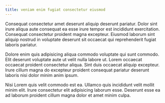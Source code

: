 ```yaml
---
title: veniam enim fugiat consectetur eiusmod
---
```


Consequat consectetur amet deserunt aliquip deserunt pariatur. Dolor sint irure aliqua aute consequat ea esse irure tempor est incididunt exercitation. Consequat consectetur proident magna excepteur. Eiusmod laborum sint aliquip nostrud in voluptate deserunt sit occaecat qui reprehenderit fugiat laboris pariatur.

Dolore enim quis adipisicing aliqua commodo voluptate qui sunt commodo. Elit deserunt voluptate aute ut velit nulla labore ut. Lorem occaecat occaecat proident consectetur aliqua. Sint duis occaecat aliquip excepteur. Irure cillum magna do excepteur proident consequat pariatur deserunt laboris nisi dolor minim anim ipsum.

Nisi Lorem quis velit commodo est ea. Ullamco quis incididunt velit mollit minim elit. Irure consectetur elit adipisicing laborum esse. Deserunt esse ea ad laborum proident cillum magna dolor et amet minim culpa.